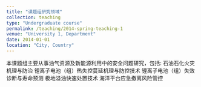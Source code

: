 ```yaml
---
title: "课题组研究领域"
collection: teaching
type: "Undergraduate course"
permalink: /teaching/2014-spring-teaching-1
venue: "University 1, Department"
date: 2014-01-01
location: "City, Country"
---
```


本课题组主要从事油气资源及新能源利用中的安全问题研究，包括:
石油石化火灾机理与防治
锂离子电池（组）热失控蔓延机理与防控技术
锂离子电池（组）失效诊断与寿命预测
极地溢油快速处置技术
海洋平台应急撤离风险管控
